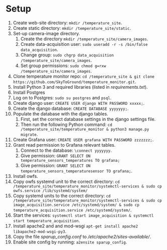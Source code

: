 # Setup

1. Create web-site directory: `mkdir /temperature_site`.
1. Create static directory: `mkdir /temperature_site/static`.
1. Set-up camera-image directory.
    1. Create the directory `mkdir /temperature_site/camera_images`.
    1. Create data-acquisition user: `sudo useradd -r -s /bin/false data_acquisition`.
    1. Change group: `sudo chgrp data_acquisition /temperature_site/camera_images`.
    1. Set group permissions: `sudo chmod g=rxw /temperature_site/camera_images`.
1. Clone temperature monitor repo: `cd /temperature_site & git clone https://github.com/SkyToGround/temperature_monitor.git`.
1. Install Python 3 and required libraries (listed in _requirements.txt_).
1. Install Postgres
2. Log on to Postgres: `sudo su postgres` and `psql`.
3. Create django user: `CREATE USER django WITH PASSWORD xxxxx;`.
1. Create the django database: `CREATE DATABASE yyyyyyy;`.
1. Populate the database with the django tables.
    1. First, set the correct database settings in the django settings file.
    1. Then run the following Python command: `cd /temperature_site/temperature_monitor & python3 manage.py migrate`.
3. Create Grafana user: `CREATE USER grafana WITH PASSWORD zzzzzzz;`.
1. Grant read permission to Grafana relevant tables.
    1. Connect to the database: `\connect yyyyyyy`.
    1. Give permission: `GRANT SELECT ON temperature_sensors_temperatures TO grafana;`
    1. Give permission: `GRANT SELECT ON temperature_sensors_temperaturesensor TO grafana;`.
1. Install owfs.
1. Copy owfs systemd unit to the correct directory: `cd /temperature_site/temperature_monitor/systemctl-services & sudo cp owfs.service /lib/systemd/system/`
1. Copy systemd units to the correct directory: `cd /temperature_site/temperature_monitor/systemctl-services & sudo cp image_acquisition.service /etc/systemd/system/ & sudo cp temperature_acquisition.service /etc/systemd/system/`.
1. Start the services: `systemctl start image_acquisition & systemctl start temperature_acquisition`.
1. Install apache2 and and mod-wsgi `apt-get install apache2 libapache2-mod-wsgi-py3`.
1. Copy the file *sparup_config.conf* to */etc/apache2/sites-available/*.
1. Enable site config by running: `a2ensite sparup_config`.